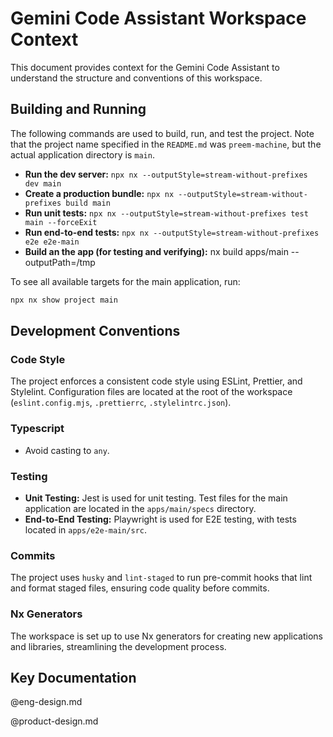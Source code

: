 # Gemini Code Assistant Workspace Context

This document provides context for the Gemini Code Assistant to understand the structure and conventions of this workspace.

## Building and Running

The following commands are used to build, run, and test the project. Note that the project name specified in the `README.md` was `preem-machine`, but the actual application directory is `main`.

- **Run the dev server:** `npx nx --outputStyle=stream-without-prefixes dev main`
- **Create a production bundle:** `npx nx --outputStyle=stream-without-prefixes build main`
- **Run unit tests:** `npx nx --outputStyle=stream-without-prefixes test main --forceExit`
- **Run end-to-end tests:** `npx nx --outputStyle=stream-without-prefixes e2e e2e-main`
- **Build an the app (for testing and verifying):** nx build apps/main --outputPath=/tmp

To see all available targets for the main application, run:

```sh
npx nx show project main
```

## Development Conventions

### Code Style

The project enforces a consistent code style using ESLint, Prettier, and Stylelint. Configuration files are located at the root of the workspace (`eslint.config.mjs`, `.prettierrc`, `.stylelintrc.json`).

### Typescript

- Avoid casting to `any`.

### Testing

- **Unit Testing:** Jest is used for unit testing. Test files for the main application are located in the `apps/main/specs` directory.
- **End-to-End Testing:** Playwright is used for E2E testing, with tests located in `apps/e2e-main/src`.

### Commits

The project uses `husky` and `lint-staged` to run pre-commit hooks that lint and format staged files, ensuring code quality before commits.

### Nx Generators

The workspace is set up to use Nx generators for creating new applications and libraries, streamlining the development process.

## Key Documentation

@eng-design.md

@product-design.md
